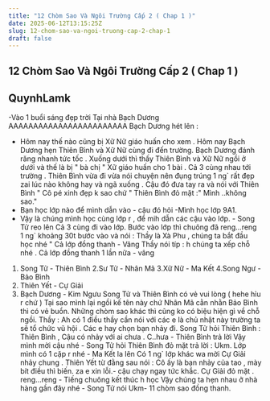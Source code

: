 ```yaml
---
title: "12 Chòm Sao Và Ngôi Trường Cấp 2 ( Chap 1 )"
date: 2025-06-12T13:15:25Z
slug: 12-chom-sao-va-ngoi-truong-cap-2-chap-1
draft: false
---
```


## 12 Chòm Sao Và Ngôi Trường Cấp 2 ( Chap 1 )

## QuynhLamk

-Vào 1 buổi sáng đẹp trời
Tại nhà Bạch Dương
AAAAAAAAAAAAAAAAAAAAAAAA Bạch Dương hét lên :
- Hôm nay thế nào cũng bị Xữ Nữ giáo huấn cho xem . Hôm nay Bạch Dương hẹn Thiên Bình và Xữ Nữ cùng đi đến trường.
Bạch Dương đánh răng nhanh tức tốc . Xuống dưới thì thấy Thiên Bình và Xữ Nữ ngồi ở dưới và thế là bị " bà chị " Xữ giáo huấn cho 1 bài .
Cả 3 cùng nhau tới trường . Thiên Bình vừa đi vừa nói chuyện nên đụng trúng 1 ng` rất đẹp zai lúc nào không hay và ngã xuống . Cậu đó đưa tay ra và nói với Thiên Bình " Cô pé xinh đẹp k sao chứ " Thiên Bình đỏ mặt :" Mình ..không sao."
- Bạn học lớp nào để mình dẫn vào - cậu đó hỏi
-Mình học lớp 9A1.
- Vậy là chúng mình học cùng lớp r , để mih dẫn các cậu vào lớp. - Song Tử reo lên
Cả 3 cùng đi vào lớp.
Bước vào lớp thì chuông đã reng...reng
1 ng` khoảng 30t bước vào và nói : Thầy là Xà Phu , chúng ta bắt đầu học nhé "
Cả lớp đồng thanh - Vâng
Thầy nói típ : h chúng ta xếp chỗ nhé .
Cả lớp đồng thanh 1 lần nữa - vâng
1. Song Tử - Thiên Bình
2.Sư Tử - Nhân Mã
3.Xữ Nữ - Ma Kết
4.Song Ngư - Bảo Bình
5. Thiên Yết - Cự Giải
6. Bạch Dương - Kim Ngưu
Song Tử và Thiên Bình có vẻ vui lòng ( hehe hỉu r chứ )
Tại sao mình lại ngồi kế tên này chứ Nhân Mã cằn nhằn
Bảo Bình thì có vẻ buồn.
Những chòm sao khác thì cũng ko có biệu hiện gì về chỗ ngồi.
Thầy : Ah có 1 điều thầy cần nói với các e là chủ nhật này trường ta sẽ tổ chức vũ hội . Các e hay chọn bạn nhảy đi.
Song Tử hỏi Thiên Bình : Thiên Bình , Cậu có nhảy với ai chưa .
C..hưa - Thiên Bình trả lời
Vậy mình mời cậu nhé - Song Tử hỏi
Thiên Bình đỏ mặt trả lời : Ukm.
Lớp mình có 1 cặp r nhé - Ma Kết la lên
Có 1 ng` lớp khác wa mời Cự Giải nhảy chung . Thiên Yết từ đằng sau nói : Cô ấy là bạn nhảy của tao , mày bít điều thì biến.
za e xin lỗi.- cậu chạy ngay tức khắc. Cự Giải đỏ mặt .
reng...reng - Tiếng chuông kết thúc h học
Vậy chúng ta hẹn nhau ở nhà hàng gần đây nhé - Song Tử nói
Ukm- 11 chòm sao đồng thanh.